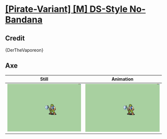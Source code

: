 # [\[Pirate-Variant\] \[M\] DS-Style No-Bandana](../)

## Credit

{DerTheVaporeon}
	
## Axe

| Still | Animation |
| :---: | :-------: |
| ![Axe still](./Axe_000.png) | ![Axe animation](./Axe.gif) |
